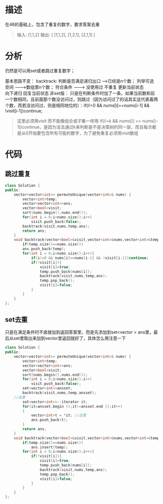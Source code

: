 # 描述
在46的基础上，包含了重复的数字，要求答案去重 
> 输入: [1,1,2]
输出:
[
  [1,1,2],
  [1,2,1],
  [2,1,1]
]

# 分析
仍然是可以用set或者跳过重复数字；  

基本思路不变：
backtrack:
   判断是否满足递归出口 -->已经是n个数；
   列举可选空间  --->数组里n个数；
      符合条件  ---> 没使用过 不重复
      更新当前状态  
      向下递归
      回复当前状态
非set版：
只是在判断条件时加了一条，如果当前数和前一个数相同，且前面那个数没访问过，则跳过（因为访问过了的话其实这代表着两个数，而若没访问过，则是相同地位的）：if(i!=0 && nums[i]==nums[i-1] && !visit[i-1])continue;

>这里必须用visit 而不能像组合或子集一样用 if(i!=k && nums[i] == nums[i-1])continue，是因为没法通过k来判断是不是决策树的同一层，而且每次都是从0开始要包含所有可能的数字，为了避免重复必须用visit数组
# 代码
## 跳过重复
```cpp
class Solution {
public:
    vector<vector<int>> permuteUnique(vector<int>& nums) {
        vector<int>temp;
        vector<vector<int>>ans;
        vector<bool>visit;
        sort(nums.begin(),nums.end());
        for(int i = 0;i<nums.size();i++)
            visit.push_back(false);
        backtrack(visit,nums,temp,ans);
        return ans;
    }
    void backtrack(vector<bool>&visit,vector<int>&nums,vector<int>&temp,vector<vector<int>>&ans){
        if(temp.size()==nums.size())
        ans.push_back(temp);
        for(int i = 0;i<nums.size();i++){
            if(i!=0 && nums[i]==nums[i-1] && !visit[i-1])continue;
            if(!visit[i]){
                visit[i]=true;
                temp.push_back(nums[i]);
                backtrack(visit,nums,temp,ans);
                temp.pop_back();
                visit[i]=false;
            }
        }
    }
};
```
## set去重
只是在满足条件时不直接加到返回答案里，而是先添加到set<vector<int> > ans里，最后从set里取出来加到vector里返回就好了，具体怎么用注意一下
```cpp
class Solution {
public:
    vector<vector<int>> permuteUnique(vector<int>& nums) {
        vector<int>temp;
        vector<vector<int>>ans;
        vector<bool>visit;
        sort(nums.begin(),nums.end());
        for(int i = 0;i<nums.size();i++)
            visit.push_back(false);
        set<vector<int>>ansset;
        backtrack(visit,nums,temp,ansset);
	//这里
        set<vector<int>>::iterator it;
        for(it=ansset.begin ();it!=ansset.end ();it++)
        {
            vector<int>t = *it; //这里
            ans.push_back(t);
        }
        return ans;
    }
    void backtrack(vector<bool>&visit,vector<int>&nums,vector<int>&temp,set<vector<int>>&ans){
        if(temp.size()==nums.size())
        	ans.insert(temp);
        for(int i = 0;i<nums.size();i++){
            if(!visit[i]){
                visit[i]=true;
                temp.push_back(nums[i]);
                backtrack(visit,nums,temp,ans);
                temp.pop_back();
                visit[i]=false;
            }
        }
    }
};
```

